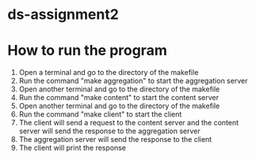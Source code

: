 # ds-assignment2
# How to run the program
1. Open a terminal and go to the directory of the makefile
2. Run the command "make aggregation" to start the aggregation server
3. Open another terminal and go to the directory of the makefile
4. Run the command "make content" to start the content server
5. Open another terminal and go to the directory of the makefile
6. Run the command "make client" to start the client
7. The client will send a request to the content server and the content server will send the response to the aggregation server
8. The aggregation server will send the response to the client
9. The client will print the response